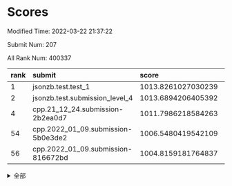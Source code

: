 # Scores

Modified Time: 2022-03-22 21:37:22

Submit Num: 207

All Rank Num: 400337

| rank |               submit               |       score        |       sigma        | pk_num |
| :--- | :--------------------------------- | :----------------- | :----------------- | :----- |
| 1    | jsonzb.test.test_1                 | 1013.8261027030239 | 0.8231817724617405 | 7726   |
| 2    | jsonzb.test.submission_level_4     | 1013.6894206405392 | 0.8259715833127856 | 7735   |
| 4    | cpp.21_12_24.submission-2b2ea0d7   | 1011.7986218584263 | 0.7843044371931865 | 7739   |
| 54   | cpp.2022_01_09.submission-5b0e3de2 | 1006.5480419542109 | 0.7276455413056061 | 7734   |
| 56   | cpp.2022_01_09.submission-816672bd | 1004.8159181764837 | 0.7194931558634813 | 7737   |


<details>
<summary>全部</summary>

| rank |                 submit                 |       score        |       sigma        | pk_num |
| :--- | :------------------------------------- | :----------------- | :----------------- | :----- |
| 1    | jsonzb.test.test_1                     | 1013.8261027030239 | 0.8231817724617405 | 7726   |
| 2    | jsonzb.test.submission_level_4         | 1013.6894206405392 | 0.8259715833127856 | 7735   |
| 3    | gobigger.level_3.submission_level_3_24 | 1012.1022545154933 | 0.7742790532055517 | 7736   |
| 4    | cpp.21_12_24.submission-2b2ea0d7       | 1011.7986218584263 | 0.7843044371931865 | 7739   |
| 5    | gobigger.level_3.submission_level_3_39 | 1011.5789342716856 | 0.7700480265430427 | 7733   |
| 6    | gobigger.level_3.submission_level_3_30 | 1011.2984546727253 | 0.7752466026511087 | 7740   |
| 7    | gobigger.level_3.submission_level_3_3  | 1011.2343653189337 | 0.7678999555452432 | 7737   |
| 8    | gobigger.level_3.submission_level_3_33 | 1011.0660361210779 | 0.775300689797867  | 7734   |
| 9    | gobigger.level_3.submission_level_3_47 | 1011.040003462542  | 0.7751905127269538 | 7738   |
| 10   | gobigger.level_3.submission_level_3_40 | 1011.0125247021333 | 0.7844115884319554 | 7728   |
| 11   | gobigger.level_3.submission_level_3_43 | 1011.011455135976  | 0.7625046582603228 | 7737   |
| 12   | gobigger.level_3.submission_level_3_29 | 1011.0114449322987 | 0.7541154743008279 | 7739   |
| 13   | gobigger.level_3.submission_level_3_44 | 1010.6591996145813 | 0.7667341122844779 | 7739   |
| 14   | gobigger.level_3.submission_level_3_37 | 1010.5794939818351 | 0.7477229870653116 | 7735   |
| 15   | gobigger.level_3.submission_level_3_25 | 1010.4382319745723 | 0.7650465181857599 | 7736   |
| 16   | gobigger.level_3.submission_level_3_17 | 1010.4240570342167 | 0.7566549408003412 | 7736   |
| 17   | gobigger.level_3.submission_level_3_26 | 1010.3809477604849 | 0.7619078229253508 | 7733   |
| 18   | gobigger.level_3.submission_level_3_36 | 1010.3692316352176 | 0.7555140274385521 | 7738   |
| 19   | gobigger.level_3.submission_level_3_18 | 1010.3499452757723 | 0.7482984491734823 | 7741   |
| 20   | gobigger.level_3.submission_level_3_10 | 1010.3193315599249 | 0.7718056043214799 | 7735   |
| 21   | gobigger.level_3.submission_level_3_5  | 1010.2605163572366 | 0.7479263790775159 | 7739   |
| 22   | gobigger.level_3.submission_level_3_15 | 1010.1761931363152 | 0.779375812556318  | 7735   |
| 23   | gobigger.level_3.submission_level_3_48 | 1010.1591521574481 | 0.738445887375521  | 7737   |
| 24   | gobigger.level_3.submission_level_3_0  | 1010.0583344519086 | 0.7594882789210264 | 7738   |
| 25   | gobigger.level_3.submission_level_3_41 | 1010.040548279488  | 0.7712450903877514 | 7738   |
| 26   | gobigger.level_3.submission_level_3_31 | 1010.0057121109859 | 0.7492223962773243 | 7736   |
| 27   | gobigger.level_3.submission_level_3_11 | 1009.9929808481102 | 0.7730631459155034 | 7738   |
| 28   | gobigger.level_3.submission_level_3_27 | 1009.9836682301496 | 0.7429904857686461 | 7741   |
| 29   | gobigger.level_3.submission_level_3_34 | 1009.96644989492   | 0.7501255751006187 | 7734   |
| 30   | gobigger.level_3.submission_level_3_49 | 1009.9503509302867 | 0.7432796345563714 | 7734   |
| 31   | gobigger.level_3.submission_level_3_22 | 1009.7335787970218 | 0.76889582354487   | 7739   |
| 32   | gobigger.level_3.submission_level_3_6  | 1009.5693509702662 | 0.763299115186124  | 7737   |
| 33   | gobigger.level_3.submission_level_3_14 | 1009.558447151988  | 0.7643992356695752 | 7733   |
| 34   | gobigger.level_3.submission_level_3_19 | 1009.5534280478639 | 0.7503467857966176 | 7738   |
| 35   | gobigger.level_3.submission_level_3_35 | 1009.531980630381  | 0.7372565874975676 | 7738   |
| 36   | gobigger.level_3.submission_level_3_12 | 1009.4878299370877 | 0.7513961937716921 | 7736   |
| 37   | gobigger.level_3.submission_level_3_20 | 1009.4250343852526 | 0.7495432241470333 | 7737   |
| 38   | gobigger.level_3.submission_level_3_9  | 1009.3721752210922 | 0.7417532898872123 | 7736   |
| 39   | gobigger.level_3.submission_level_3_21 | 1009.3649035453218 | 0.7521863681340039 | 7738   |
| 40   | gobigger.level_3.submission_level_3_23 | 1009.3160309105068 | 0.7479081738059044 | 7736   |
| 41   | gobigger.level_3.submission_level_3_42 | 1009.13277605903   | 0.7611745010224457 | 7732   |
| 42   | gobigger.level_3.submission_level_3_7  | 1009.1054522777982 | 0.7587930375525885 | 7740   |
| 43   | gobigger.level_3.submission_level_3_46 | 1009.0888502394312 | 0.7371881770548282 | 7740   |
| 44   | gobigger.level_3.submission_level_3_1  | 1009.0874546628621 | 0.7779617125769644 | 7731   |
| 45   | gobigger.level_3.submission_level_3_13 | 1009.0798489105844 | 0.7404087995009795 | 7729   |
| 46   | gobigger.level_3.submission_level_3_2  | 1009.0579159746029 | 0.7716943459226171 | 7733   |
| 47   | gobigger.level_3.submission_level_3_4  | 1009.0281682619719 | 0.7313889959014439 | 7729   |
| 48   | gobigger.level_3.submission_level_3_16 | 1008.9485582002912 | 0.7512687122274241 | 7739   |
| 49   | gobigger.level_3.submission_level_3_32 | 1008.7283375407558 | 0.7616704662535785 | 7740   |
| 50   | gobigger.level_3.submission_level_3_38 | 1008.6806045604347 | 0.7337854160075122 | 7737   |
| 51   | gobigger.level_3.submission_level_3_28 | 1008.5347790998989 | 0.7555280110519821 | 7732   |
| 52   | gobigger.level_3.submission_level_3_8  | 1008.2565104190511 | 0.7368303862568327 | 7730   |
| 53   | gobigger.level_3.submission_level_3_45 | 1008.1810960823691 | 0.7420974405567222 | 7737   |
| 54   | cpp.2022_01_09.submission-5b0e3de2     | 1006.5480419542109 | 0.7276455413056061 | 7734   |
| 55   | gobigger.level_1.submission_level_1_12 | 1005.0250375542422 | 0.7202161414839333 | 7735   |
| 56   | cpp.2022_01_09.submission-816672bd     | 1004.8159181764837 | 0.7194931558634813 | 7737   |
| 57   | gobigger.level_1.submission_level_1_9  | 1004.570662300685  | 0.7153437383336135 | 7737   |
| 58   | gobigger.level_1.submission_level_1_19 | 1004.5114592421788 | 0.7081773804397564 | 7739   |
| 59   | gobigger.level_1.submission_level_1_8  | 1004.5028398236682 | 0.7057077357554186 | 7740   |
| 60   | gobigger.level_1.submission_level_1_33 | 1004.2433767850357 | 0.7179329469960046 | 7744   |
| 61   | gobigger.level_1.submission_level_1_16 | 1004.1584127753727 | 0.7288739084670417 | 7737   |
| 62   | gobigger.level_1.submission_level_1_36 | 1004.120844680737  | 0.7013962977473731 | 7736   |
| 63   | gobigger.level_1.submission_level_1_29 | 1004.0895825089069 | 0.7077677680018996 | 7740   |
| 64   | gobigger.level_1.submission_level_1_28 | 1003.997121200846  | 0.7122613017878229 | 7731   |
| 65   | gobigger.level_1.submission_level_1_15 | 1003.975432886759  | 0.7146971017577041 | 7736   |
| 66   | gobigger.level_1.submission_level_1_42 | 1003.8447134430963 | 0.7151875830380979 | 7736   |
| 67   | gobigger.level_1.submission_level_1_41 | 1003.7936581774529 | 0.7051241598408511 | 7733   |
| 68   | gobigger.level_1.submission_level_1_13 | 1003.7775656080001 | 0.7209487906122581 | 7739   |
| 69   | gobigger.level_1.submission_level_1_17 | 1003.7689320218186 | 0.7274060091521871 | 7737   |
| 70   | gobigger.level_1.submission_level_1_22 | 1003.7480189652599 | 0.7292128366511414 | 7731   |
| 71   | gobigger.level_1.submission_level_1_24 | 1003.7183173419661 | 0.717756250988119  | 7738   |
| 72   | gobigger.level_1.submission_level_1_11 | 1003.7026722982228 | 0.7212755573814342 | 7730   |
| 73   | gobigger.level_1.submission_level_1_27 | 1003.6609530015066 | 0.7297865272433068 | 7736   |
| 74   | gobigger.level_1.submission_level_1_6  | 1003.6563837970667 | 0.7047634597459277 | 7738   |
| 75   | gobigger.level_1.submission_level_1_7  | 1003.6458664672517 | 0.7357377921669317 | 7733   |
| 76   | gobigger.level_1.submission_level_1_21 | 1003.5774206861925 | 0.7225056420143823 | 7734   |
| 77   | gobigger.level_1.submission_level_1_26 | 1003.5379521879582 | 0.7248049724671183 | 7739   |
| 78   | gobigger.level_1.submission_level_1_46 | 1003.4812585706442 | 0.7145756083152169 | 7736   |
| 79   | gobigger.level_1.submission_level_1_1  | 1003.443544156948  | 0.7075480138987206 | 7733   |
| 80   | gobigger.level_1.submission_level_1_30 | 1003.4410737803295 | 0.7152787160981211 | 7727   |
| 81   | gobigger.level_1.submission_level_1_35 | 1003.3880578998543 | 0.7169203298963941 | 7737   |
| 82   | gobigger.level_1.submission_level_1_44 | 1003.3668416806038 | 0.7287369945260654 | 7733   |
| 83   | gobigger.level_1.submission_level_1_37 | 1003.3322156588857 | 0.7126035487151674 | 7742   |
| 84   | gobigger.level_1.submission_level_1_25 | 1003.2643232284133 | 0.720818758637285  | 7734   |
| 85   | gobigger.level_1.submission_level_1_49 | 1003.1915454058649 | 0.7022086314516627 | 7733   |
| 86   | gobigger.level_1.submission_level_1_14 | 1003.0954953809393 | 0.7117150798046854 | 7737   |
| 87   | gobigger.level_1.submission_level_1_39 | 1003.049138890346  | 0.7141896857199915 | 7738   |
| 88   | gobigger.level_1.submission_level_1_48 | 1002.9633517357338 | 0.7187637751565266 | 7740   |
| 89   | gobigger.level_1.submission_level_1_43 | 1002.9114661955248 | 0.7271454074207061 | 7739   |
| 90   | gobigger.level_1.submission_level_1_5  | 1002.8939742845795 | 0.720798559394517  | 7736   |
| 91   | gobigger.level_1.submission_level_1_23 | 1002.8513656742493 | 0.7175691599897824 | 7736   |
| 92   | gobigger.level_1.submission_level_1_20 | 1002.8059391786951 | 0.7209869142897297 | 7730   |
| 93   | gobigger.level_1.submission_level_1_38 | 1002.805625346752  | 0.7126376667617029 | 7735   |
| 94   | gobigger.level_1.submission_level_1_3  | 1002.7453535041661 | 0.7229190456143969 | 7732   |
| 95   | gobigger.level_1.submission_level_1_40 | 1002.7357438871067 | 0.7118771724927849 | 7732   |
| 96   | gobigger.level_1.submission_level_1_4  | 1002.5983503421199 | 0.717028329539189  | 7742   |
| 97   | gobigger.level_1.submission_level_1_0  | 1002.5825007508275 | 0.7120450160164309 | 7734   |
| 98   | gobigger.level_1.submission_level_1_47 | 1002.5633256062631 | 0.7250182460255515 | 7736   |
| 99   | gobigger.level_1.submission_level_1_2  | 1002.5062088929701 | 0.7195561069759874 | 7732   |
| 100  | gobigger.level_1.submission_level_1_32 | 1002.4605100658987 | 0.7091912485661979 | 7740   |
| 101  | gobigger.level_1.submission_level_1_31 | 1002.3646966853007 | 0.7252380601370941 | 7732   |
| 102  | gobigger.level_1.submission_level_1_10 | 1002.2333686881493 | 0.7142320109957366 | 7729   |
| 103  | gobigger.level_1.submission_level_1_45 | 1001.8998638687656 | 0.7054077693707632 | 7737   |
| 104  | gobigger.level_1.submission_level_1_18 | 1001.7185544012829 | 0.7122084683081635 | 7740   |
| 105  | gobigger.level_1.submission_level_1_34 | 1001.6130143254934 | 0.7161592894895078 | 7734   |
| 106  | gobigger.random.submission_random_47   | 997.3363066243502  | 0.7201617660681253 | 7734   |
| 107  | gobigger.random.submission_random_19   | 997.3123985379559  | 0.7021873458286608 | 7733   |
| 108  | gobigger.random.submission_random_28   | 997.2479021667342  | 0.7038765233369355 | 7739   |
| 109  | gobigger.random.submission_random_45   | 997.1693256103845  | 0.72022013183058   | 7741   |
| 110  | gobigger.random.submission_random_49   | 997.1297449858289  | 0.7082920777534437 | 7739   |
| 111  | gobigger.random.submission_random_2    | 997.0420850706314  | 0.7066103419872899 | 7737   |
| 112  | gobigger.random.submission_random_43   | 996.8949163851009  | 0.7060355551033526 | 7730   |
| 113  | gobigger.random.submission_random_6    | 996.7493486932214  | 0.711037525756465  | 7738   |
| 114  | gobigger.random.submission_random_10   | 996.690376304733   | 0.7086506660351842 | 7734   |
| 115  | gobigger.random.submission_random_27   | 996.6217838617599  | 0.7105619691446883 | 7740   |
| 116  | gobigger.random.submission_random_48   | 996.610033199069   | 0.7178415819668384 | 7734   |
| 117  | gobigger.random.submission_random_8    | 996.5788393454691  | 0.7078003729095014 | 7737   |
| 118  | gobigger.random.submission_random_31   | 996.5700283568981  | 0.6983363547780759 | 7737   |
| 119  | gobigger.random.submission_random_20   | 996.4795640954729  | 0.703620990383287  | 7737   |
| 120  | gobigger.random.submission_random_40   | 996.4689488671405  | 0.7274640708809986 | 7735   |
| 121  | gobigger.random.submission_random_44   | 996.4404838414921  | 0.7061861637522014 | 7737   |
| 122  | gobigger.random.submission_random_9    | 996.3829423568332  | 0.7019695453049604 | 7737   |
| 123  | gobigger.random.submission_random_16   | 996.38102640128    | 0.713707524230018  | 7739   |
| 124  | gobigger.random.submission_random_26   | 996.363798020049   | 0.7158688613416211 | 7737   |
| 125  | gobigger.random.submission_random_17   | 996.297740242831   | 0.7180870979588911 | 7737   |
| 126  | gobigger.random.submission_random_41   | 996.256638829556   | 0.7092160634701951 | 7728   |
| 127  | gobigger.random.submission_random_14   | 996.250653235189   | 0.7214565750790809 | 7733   |
| 128  | gobigger.random.submission_random_1    | 996.2007580636723  | 0.7021051212583724 | 7736   |
| 129  | gobigger.random.submission_random_22   | 996.1875588896885  | 0.7125478920277564 | 7736   |
| 130  | gobigger.random.submission_random_15   | 996.1106826639709  | 0.7147724997311595 | 7737   |
| 131  | gobigger.random.submission_random_21   | 996.0186648917851  | 0.7073491296221833 | 7736   |
| 132  | gobigger.random.submission_random_32   | 996.013633074576   | 0.7002917417089273 | 7732   |
| 133  | gobigger.random.submission_random_12   | 995.8480960989116  | 0.7100102113522584 | 7737   |
| 134  | gobigger.random.submission_random_38   | 995.8237060001156  | 0.6986926804819525 | 7736   |
| 135  | gobigger.random.submission_random_18   | 995.7373087307076  | 0.7144741745439778 | 7735   |
| 136  | gobigger.random.submission_random_13   | 995.7187494258737  | 0.7102972533306671 | 7736   |
| 137  | gobigger.random.submission_random_42   | 995.7100318164725  | 0.7108926616073358 | 7732   |
| 138  | gobigger.random.submission_random_29   | 995.6695598807587  | 0.7131338772591742 | 7736   |
| 139  | gobigger.random.submission_random_25   | 995.648940812173   | 0.7129249246598511 | 7736   |
| 140  | gobigger.random.submission_random_5    | 995.635801566316   | 0.7224840253394214 | 7736   |
| 141  | gobigger.random.submission_random_46   | 995.574989385392   | 0.713915682536354  | 7736   |
| 142  | gobigger.random.submission_random_4    | 995.5539241173358  | 0.7292085428083448 | 7740   |
| 143  | gobigger.random.submission_random_39   | 995.5452951055032  | 0.7303809823347005 | 7738   |
| 144  | gobigger.random.submission_random_36   | 995.543602896077   | 0.7075358283623786 | 7734   |
| 145  | gobigger.random.submission_random_3    | 995.5215587073683  | 0.7167166981268535 | 7740   |
| 146  | gobigger.random.submission_random_30   | 995.5065892994812  | 0.7091106891779522 | 7737   |
| 147  | gobigger.random.submission_random_7    | 995.4452618036613  | 0.7304004493729306 | 7737   |
| 148  | gobigger.random.submission_random_0    | 995.4292952050993  | 0.7143705091943574 | 7736   |
| 149  | gobigger.random.submission_random_35   | 995.3634388918001  | 0.7071631846799602 | 7734   |
| 150  | gobigger.random.submission_random_34   | 995.3386763641687  | 0.7254334053478672 | 7742   |
| 151  | gobigger.random.submission_random_37   | 995.2178060226952  | 0.7195342871738358 | 7738   |
| 152  | gobigger.random.submission_random_11   | 995.0649001959767  | 0.7090680104050759 | 7737   |
| 153  | gobigger.random.submission_random_33   | 994.9096921446245  | 0.701898923636575  | 7735   |
| 154  | gobigger.random.submission_random_24   | 994.6897144191944  | 0.7271342286363924 | 7741   |
| 155  | gobigger.random.submission_random_23   | 994.6627052547245  | 0.7178548553120854 | 7742   |
| 156  | gobigger.level_2.submission_level_2_19 | 994.1409649492078  | 0.7264511950092881 | 7731   |
| 157  | gobigger.level_2.submission_level_2_3  | 993.7031734712032  | 0.7260026093419368 | 7733   |
| 158  | gobigger.level_2.submission_level_2_15 | 993.595969577366   | 0.75174755617959   | 7736   |
| 159  | gobigger.level_2.submission_level_2_30 | 993.5009943942443  | 0.7481281893698043 | 7732   |
| 160  | gobigger.level_2.submission_level_2_21 | 993.3905016721018  | 0.7301487706257872 | 7741   |
| 161  | gobigger.level_2.submission_level_2_38 | 993.1763908882144  | 0.7317143713876813 | 7738   |
| 162  | gobigger.level_2.submission_level_2_13 | 993.1137550227759  | 0.7428678439883722 | 7740   |
| 163  | gobigger.level_2.submission_level_2_49 | 993.0520083280662  | 0.7469421215740631 | 7737   |
| 164  | gobigger.level_2.submission_level_2_41 | 993.0228953564709  | 0.7325087651666592 | 7737   |
| 165  | gobigger.level_2.submission_level_2_37 | 992.9547232021108  | 0.7455937160896597 | 7736   |
| 166  | gobigger.level_2.submission_level_2_33 | 992.9134389366227  | 0.7507054071553289 | 7740   |
| 167  | gobigger.level_2.submission_level_2_44 | 992.8779921328843  | 0.7572891734403058 | 7735   |
| 168  | gobigger.level_2.submission_level_2_48 | 992.8730645472017  | 0.7267468015619666 | 7736   |
| 169  | gobigger.level_2.submission_level_2_7  | 992.837204904492   | 0.7291345076806606 | 7735   |
| 170  | gobigger.level_2.submission_level_2_10 | 992.6546766485197  | 0.7639543559660243 | 7739   |
| 171  | gobigger.level_2.submission_level_2_36 | 992.6473357773982  | 0.727980353264326  | 7732   |
| 172  | gobigger.level_2.submission_level_2_2  | 992.5869662350144  | 0.7678197287049481 | 7732   |
| 173  | gobigger.level_2.submission_level_2_39 | 992.5516686629936  | 0.7568813274126565 | 7735   |
| 174  | gobigger.level_2.submission_level_2_0  | 992.4431605892883  | 0.7339099273159904 | 7736   |
| 175  | gobigger.level_2.submission_level_2_32 | 992.3895106687884  | 0.744460681539607  | 7735   |
| 176  | gobigger.level_2.submission_level_2_35 | 992.327000670503   | 0.7385112040160592 | 7732   |
| 177  | gobigger.level_2.submission_level_2_47 | 992.2995785495483  | 0.7354202397460388 | 7736   |
| 178  | gobigger.level_2.submission_level_2_45 | 992.2847709615332  | 0.7429528376980024 | 7736   |
| 179  | gobigger.level_2.submission_level_2_16 | 992.1391047998286  | 0.7508586528466618 | 7736   |
| 180  | gobigger.level_2.submission_level_2_24 | 992.1195138127177  | 0.7452944758125495 | 7739   |
| 181  | gobigger.level_2.submission_level_2_5  | 992.1163652927667  | 0.7448258975687734 | 7735   |
| 182  | gobigger.level_2.submission_level_2_8  | 991.9631244760765  | 0.7649238458386997 | 7738   |
| 183  | gobigger.level_2.submission_level_2_31 | 991.9352294691096  | 0.7477407010933618 | 7739   |
| 184  | gobigger.level_2.submission_level_2_26 | 991.9183403635003  | 0.7329943396120243 | 7739   |
| 185  | gobigger.level_2.submission_level_2_4  | 991.8846553046744  | 0.743260646994546  | 7726   |
| 186  | gobigger.level_2.submission_level_2_18 | 991.851303767317   | 0.7531059769616004 | 7742   |
| 187  | gobigger.level_2.submission_level_2_1  | 991.757422646079   | 0.7405076505430468 | 7732   |
| 188  | gobigger.level_2.submission_level_2_14 | 991.6743854401177  | 0.7659956649652212 | 7736   |
| 189  | gobigger.level_2.submission_level_2_42 | 991.6642764373798  | 0.7426290462104281 | 7735   |
| 190  | gobigger.level_2.submission_level_2_20 | 991.6226912672316  | 0.7466113435454177 | 7734   |
| 191  | gobigger.level_2.submission_level_2_40 | 991.4900716328813  | 0.7498652026220755 | 7735   |
| 192  | gobigger.level_2.submission_level_2_17 | 991.4511519101128  | 0.7532917759558876 | 7739   |
| 193  | gobigger.level_2.submission_level_2_29 | 991.266187184077   | 0.7509477661576506 | 7739   |
| 194  | gobigger.level_2.submission_level_2_12 | 991.2130244999893  | 0.7580737676215562 | 7740   |
| 195  | gobigger.level_2.submission_level_2_34 | 991.1875176093272  | 0.7431333437324725 | 7737   |
| 196  | gobigger.level_2.submission_level_2_9  | 990.8490981402022  | 0.7415798285356944 | 7737   |
| 197  | gobigger.level_2.submission_level_2_25 | 990.8466552219242  | 0.7673273613537542 | 7737   |
| 198  | gobigger.level_2.submission_level_2_43 | 990.8125987573037  | 0.7587036931078065 | 7731   |
| 199  | gobigger.level_2.submission_level_2_23 | 990.7193277220586  | 0.7806330543492361 | 7734   |
| 200  | gobigger.level_2.submission_level_2_27 | 990.6954909043342  | 0.763378470659706  | 7735   |
| 201  | gobigger.level_2.submission_level_2_46 | 990.6862400223946  | 0.7704721133333409 | 7737   |
| 202  | gobigger.level_2.submission_level_2_11 | 990.6097474402725  | 0.7560522969934327 | 7733   |
| 203  | gobigger.level_2.submission_level_2_22 | 990.5701402549658  | 0.7735914050535413 | 7731   |
| 204  | gobigger.level_2.submission_level_2_6  | 990.103867821926   | 0.7452053562324042 | 7738   |
| 205  | gobigger.level_2.submission_level_2_28 | 988.7530923477517  | 0.7838276208359877 | 7739   |
| 206  | gobigger.none.submission_none_0        | 979.6665062244988  | 1.2376895565080548 | 7740   |
| 207  | gobigger.none.submission_none_1        | 976.3050294073731  | 1.4732253709143517 | 7739   |

</details>